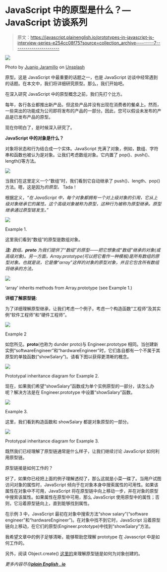 # JavaScript 中的原型是什么？— JavaScript 访谈系列

> 原文：<https://javascript.plainenglish.io/prototypes-in-javascript-js-interview-series-e254cc08f75?source=collection_archive---------7----------------------->

![](img/dd628145926b11bf6dd2864f89a37cbf.png)

Photo by [Juanjo Jaramillo](https://unsplash.com/@juanjodev02?utm_source=medium&utm_medium=referral) on [Unsplash](https://unsplash.com?utm_source=medium&utm_medium=referral)

原型。这是 JavaScript 中最重要的话题之一，也是 JavaScript 访谈中经常遇到的话题。在本文中，我们将详细研究原型。那么，我们开始吧。

在深入研究 JavaScript 中的原型概念之前，我们先打个比方。

每年，各行各业都推出新产品，但这些产品并没有出现在消费者的餐桌上。然而，一些突出的功能成为公司即将发布的产品的一部分。因此，您可以假设未发布的产品是已发布产品的原型。

现在你明白了，是时候深入研究了。

**JavaScript 中的对象是什么？**

对象将状态和行为结合成一个实体。JavaScript 充满了对象，例如，数组、字符串和函数也被认为是对象。让我们考虑数组对象。它内置了 pop()、push()、length()等方法。

![](img/b3ba45622c627cfaf0ba914012055acd.png)

当我们在这里定义一个“数组”时，我们看到它自动继承了 push()、length、pop()方法。嗯，这是因为*的原型。* Tada！

根据定义，*“在 JavaScript 中，每个对象都拥有一个对上级对象的引用，它从上级对象继承它的属性。这个高级对象被称为原型，这种行为被称为原型继承。原型继承通过原型链发生。”*

![](img/ec960b62c1dd5745b35b2513e6b3c2f2.png)

Example 1.

这里我们看到“数组”的原型是数组对象。

***注:*** *数组。__proto__ 为我们提供了“数组”的原型——把它想象成“数组”继承的对象(或高级对象)。另一方面，Array.prototype(可以把它看作一种模板)是所有数组的原型对象。也就是说，它是像“array”这样的对象的原型对象，并且它包含所有数组将继承的方法。*

![](img/33a14e9136db57c0ad1a140e5ed432be.png)

‘array’ inherits methods from Array.prototype (see Example 1.)

**详细了解原型链:**

为了详细理解原型继承，让我们考虑一个例子。考虑一个构造函数“工程师”及其实例“软件工程师”和“硬件工程师”。

![](img/26ad1853e586dea4806380ae83861f77.png)

Example 2

如您所见。__proto__(也称为 dunder proto)与 Engineer.prototype 相同。当创建新实例“softwareEngineer”和“hardwareEngineer”时，它们各自都有一个不属于其原型的单独函数(“showSalary”)。请看下图以获得更清晰的概念。

![](img/f4c0bb80065c4dfb1ae4287e0a049214.png)

Prototypal inheritance diagram for Example 2.

现在，如果我们希望“showSalary”函数成为单个实例原型的一部分，该怎么办呢？解决方法是在 Engineer.prototype 中设置“showSalary”函数。

![](img/f929518cd22d7dd9a097b4f140b70b5c.png)

Example 3.

这里，我们看到构造函数和 showSalary 都是对象原型的一部分。

![](img/8b137a36ecbc68d4a12a235aef3f3518.png)

Prototypal inheritance diagram for Example 3.

既然我们已经理解了原型链通常是什么样子，让我们继续讨论 JavaScript 如何利用原型链。

原型链接是如何工作的？

好了，如果你已经把上面的例子理解透彻了，那么这就是小菜一碟了。当用户试图访问对象的属性时，JavaScript 倾向于在对象本身中搜索属性的可用性。如果该属性在对象中不可用，JavaScript 将在原型链中向上移动一步，并在对象的原型中搜索该属性。如果属性在原型中可用，那么 JavaScript 使用原型中的属性；否则，它沿着原型链向上，直到能够找到属性。

在示例 3 中，JavaScript 最初在对象中搜索方法“show salary”(“software engineer”和“hardwareEngineer”)。在对象中找不到它时，JavaScript 沿着原型链向上移动，在它们的原型(Engineer.prototype)中找到“showSalary”方法。

我希望文章中的例子足够清晰，能够帮助您理解 prototype 在 Javascript 中是如何工作的。

另外，阅读 Object.create() [这里的](https://medium.com/me/stats/post/6f3ee100f99d)来理解原型链是如何为对象创建的。

*更多内容尽在*[***plain English . io***](http://plainenglish.io/)